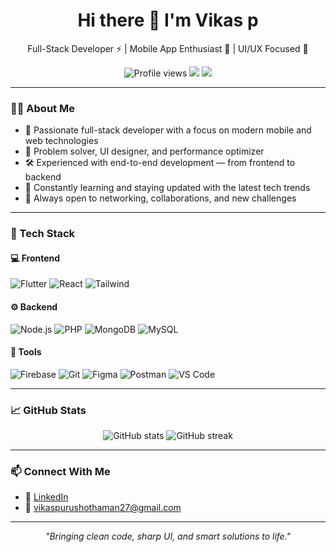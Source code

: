 <h1 align="center">Hi there 👋 I'm Vikas p</h1>

<p align="center">
  Full-Stack Developer ⚡ | Mobile App Enthusiast 📱 | UI/UX Focused 🎨
</p>

<p align="center">
  <img src="https://komarev.com/ghpvc/?username=your-github-username&label=Profile%20Views&color=blueviolet" alt="Profile views" />
  <a href="mailto:your.email@example.com"><img src="https://img.shields.io/badge/Email-D14836?style=flat&logo=gmail&logoColor=white"/></a>
  <a href="www.linkedin.com/in/vikas-p-9274691ba"><img src="https://img.shields.io/badge/LinkedIn-blue?style=flat&logo=linkedin&logoColor=white"/></a>
</p>

---

### 🧑‍💻 About Me

- 🚀 Passionate full-stack developer with a focus on modern mobile and web technologies  
- 🧠 Problem solver, UI designer, and performance optimizer  
- 🛠️ Experienced with end-to-end development — from frontend to backend  
- 🔄 Constantly learning and staying updated with the latest tech trends  
- 🤝 Always open to networking, collaborations, and new challenges

---

### 💼 Tech Stack

#### 💻 Frontend
![Flutter](https://img.shields.io/badge/-Flutter-02569B?style=flat&logo=flutter&logoColor=white)
![React](https://img.shields.io/badge/-React-61DAFB?style=flat&logo=react&logoColor=white)
![Tailwind](https://img.shields.io/badge/-TailwindCSS-38B2AC?style=flat&logo=tailwind-css&logoColor=white)

#### ⚙️ Backend
![Node.js](https://img.shields.io/badge/-Node.js-339933?style=flat&logo=node.js&logoColor=white)
![PHP](https://img.shields.io/badge/-PHP-777BB4?style=flat&logo=php&logoColor=white)
![MongoDB](https://img.shields.io/badge/-MongoDB-47A248?style=flat&logo=mongodb&logoColor=white)
![MySQL](https://img.shields.io/badge/-MySQL-4479A1?style=flat&logo=mysql&logoColor=white)

#### 🔧 Tools
![Firebase](https://img.shields.io/badge/-Firebase-FFCA28?style=flat&logo=firebase&logoColor=white)
![Git](https://img.shields.io/badge/-Git-F05032?style=flat&logo=git&logoColor=white)
![Figma](https://img.shields.io/badge/-Figma-F24E1E?style=flat&logo=figma&logoColor=white)
![Postman](https://img.shields.io/badge/-Postman-FF6C37?style=flat&logo=postman&logoColor=white)
![VS Code](https://img.shields.io/badge/-VSCode-007ACC?style=flat&logo=visual-studio-code&logoColor=white)

---

### 📈 GitHub Stats

<p align="center">
  <img src="https://github-readme-stats.vercel.app/api?username=your-github-username&show_icons=true&theme=tokyonight" alt="GitHub stats" />
  <img src="https://github-readme-streak-stats.herokuapp.com/?user=your-github-username&theme=tokyonight" alt="GitHub streak" />
</p>

---

### 📫 Connect With Me

- 💼 [LinkedIn](www.linkedin.com/in/vikas-p-9274691ba)
- 📧 vikaspurushothaman27@gmail.com

---

<p align="center"><i>"Bringing clean code, sharp UI, and smart solutions to life."</i></p>
